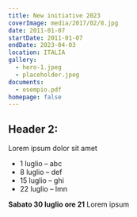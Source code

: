 ```yaml
---
title: New initiative 2023
coverImage: media/2017/02/8.jpg
date: 2011-01-07
startDate: 2011-01-07
endDate: 2023-04-03
location: ITALIA
gallery:
  - hero-1.jpeg
  - placeholder.jpeg
documents:
  - esempio.pdf
homepage: false
---
```


## Header 2:

Lorem ipsum dolor sit amet

- 1 luglio – abc
- 8 luglio – def
- 15 luglio – ghi
- 22 luglio – lmn

**Sabato 30 luglio ore 21** Lorem ipsum
